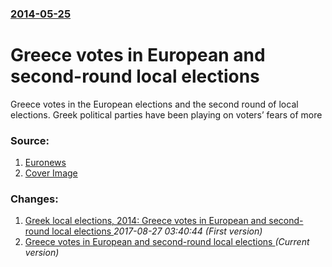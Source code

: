 ### [2014-05-25](/news/2014/05/25/index.md)

# Greece votes in European and second-round local elections 

Greece votes in the European elections and the second round of local elections. Greek political parties have been playing on voters’ fears of more


### Source:

1. [Euronews](http://www.euronews.com/2014/05/25/greece-votes-in-european-and-second-round-local-elections/)
1. [Cover Image](http://static.euronews.com/articles/archive/1000x563_archive.jpg)

### Changes:

1. [Greek local elections, 2014: Greece votes in European and second-round local elections ](/news/2014/05/25/greek-local-elections-2014-greece-votes-in-european-and-second-round-local-elections.md) _2017-08-27 03:40:44 (First version)_
1. [Greece votes in European and second-round local elections ](/news/2014/05/25/greece-votes-in-european-and-second-round-local-elections.md) _(Current version)_
